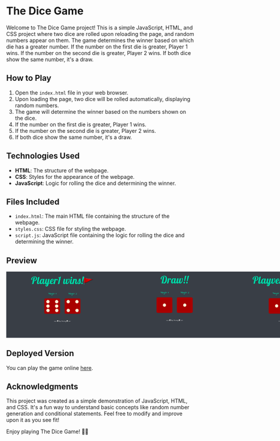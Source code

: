 # The Dice Game

Welcome to The Dice Game project! This is a simple JavaScript, HTML, and CSS project where two dice are rolled upon reloading the page, and random numbers appear on them. The game determines the winner based on which die has a greater number. If the number on the first die is greater, Player 1 wins. If the number on the second die is greater, Player 2 wins. If both dice show the same number, it's a draw.

## How to Play

1. Open the `index.html` file in your web browser.
2. Upon loading the page, two dice will be rolled automatically, displaying random numbers.
3. The game will determine the winner based on the numbers shown on the dice.
4. If the number on the first die is greater, Player 1 wins.
5. If the number on the second die is greater, Player 2 wins.
6. If both dice show the same number, it's a draw.

## Technologies Used

- **HTML**: The structure of the webpage.
- **CSS**: Styles for the appearance of the webpage.
- **JavaScript**: Logic for rolling the dice and determining the winner.

## Files Included

- `index.html`: The main HTML file containing the structure of the webpage.
- `styles.css`: CSS file for styling the webpage.
- `script.js`: JavaScript file containing the logic for rolling the dice and determining the winner.

## Preview

<div style="display:flex; justify-content: space-between;">
  <img src="preview1.png" alt="The Dice Game Preview 1" width="300"/>
  <img src="preview2.png" alt="The Dice Game Preview 2" width="300"/>
  <img src="preview3.png" alt="The Dice Game Preview 3" width="300"/>
</div>

## Deployed Version

You can play the game online [here](https://akshar625.github.io/The_Dice_Game/).

## Acknowledgments

This project was created as a simple demonstration of JavaScript, HTML, and CSS. It's a fun way to understand basic concepts like random number generation and conditional statements. Feel free to modify and improve upon it as you see fit!

Enjoy playing The Dice Game! 🎲🎉
